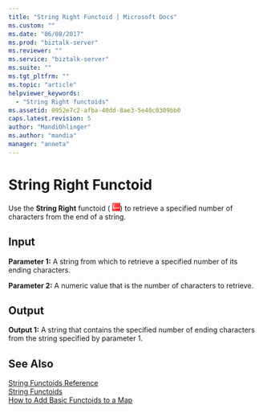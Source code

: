 ```yaml
---
title: "String Right Functoid | Microsoft Docs"
ms.custom: ""
ms.date: "06/08/2017"
ms.prod: "biztalk-server"
ms.reviewer: ""
ms.service: "biztalk-server"
ms.suite: ""
ms.tgt_pltfrm: ""
ms.topic: "article"
helpviewer_keywords: 
  - "String Right functoids"
ms.assetid: 0952e7c2-afba-40dd-8ae3-5e40c0309bb0
caps.latest.revision: 5
author: "MandiOhlinger"
ms.author: "mandia"
manager: "anneta"
---
```

# String Right Functoid
Use the **String Right** functoid ( ![](../core/media/stringright.gif "stringright")) to retrieve a specified number of characters from the end of a string.  
  
## Input  
 **Parameter 1:** A string from which to retrieve a specified number of its ending characters.  
  
 **Parameter 2:** A numeric value that is the number of characters to retrieve.  
  
## Output  
 **Output 1:** A string that contains the specified number of ending characters from the string specified by parameter 1.  
  
## See Also  
 [String Functoids Reference](../core/string-functoids-reference.md)   
 [String Functoids](../core/string-functoids.md)   
 [How to Add Basic Functoids to a Map](../core/how-to-add-basic-functoids-to-a-map.md)